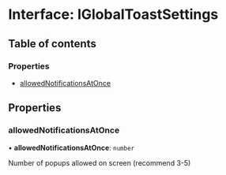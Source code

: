 # Interface: IGlobalToastSettings

## Table of contents

### Properties

- [allowedNotificationsAtOnce](../wiki/IGlobalToastSettings#allowednotificationsatonce)

## Properties

### allowedNotificationsAtOnce

• **allowedNotificationsAtOnce**: `number`

Number of popups allowed on screen (recommend 3-5)
